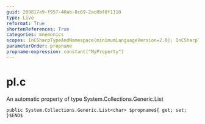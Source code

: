 ```yaml
---
guid: 289817a9-f957-40ab-8c69-2ac0bf0f1118
type: Live
reformat: True
shortenReferences: True
categories: mnemonics
scopes: InCSharpTypeAndNamespace(minimumLanguageVersion=2.0); InCSharpTypeMember(minimumLanguageVersion=2.0)
parameterOrder: propname
propname-expression: constant("MyProperty")
---
```


# pl.c

An automatic property of type System.Collections.Generic.List<char>

```
public System.Collections.Generic.List<char> $propname${ get; set; }$END$
```
